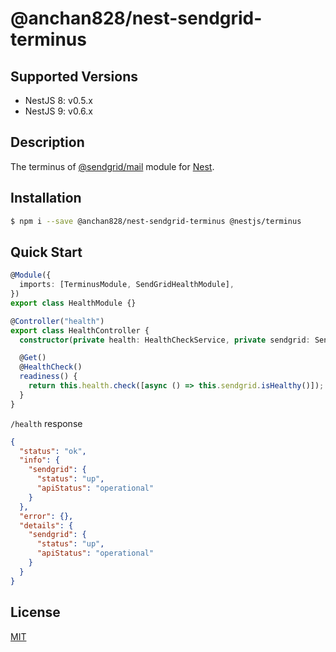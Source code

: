 # @anchan828/nest-sendgrid-terminus

## Supported Versions

* NestJS 8: v0.5.x
* NestJS 9: v0.6.x

## Description

The terminus of [@sendgrid/mail](https://github.com/sendgrid/sendgrid-nodejs/tree/master/packages/mail) module for [Nest](https://github.com/nestjs/nest).

## Installation

```bash
$ npm i --save @anchan828/nest-sendgrid-terminus @nestjs/terminus
```

## Quick Start

```ts
@Module({
  imports: [TerminusModule, SendGridHealthModule],
})
export class HealthModule {}

@Controller("health")
export class HealthController {
  constructor(private health: HealthCheckService, private sendgrid: SendGridHealthIndicator) {}

  @Get()
  @HealthCheck()
  readiness() {
    return this.health.check([async () => this.sendgrid.isHealthy()]);
  }
}
```

`/health` response

```json
{
  "status": "ok",
  "info": {
    "sendgrid": {
      "status": "up",
      "apiStatus": "operational"
    }
  },
  "error": {},
  "details": {
    "sendgrid": {
      "status": "up",
      "apiStatus": "operational"
    }
  }
}
```

## License

[MIT](LICENSE)
